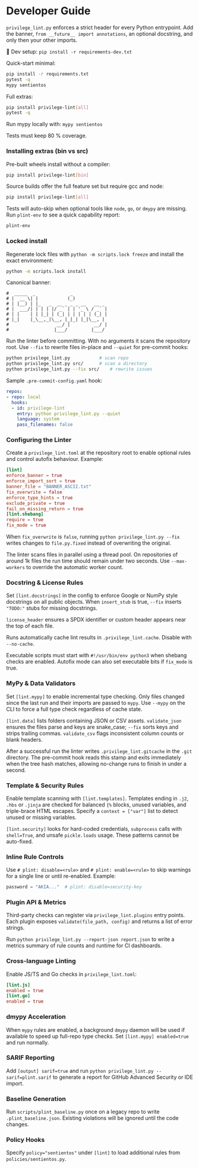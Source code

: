 # Developer Guide

`privilege_lint.py` enforces a strict header for every Python entrypoint.
Add the banner, `from __future__ import annotations`, an optional docstring,
and only then your other imports.

🔧 Dev setup: `pip install -r requirements-dev.txt`

Quick-start minimal:

```bash
pip install -r requirements.txt
pytest -q
mypy sentientos
```

Full extras:

```bash
pip install privilege-lint[all]
pytest -q
```

Run mypy locally with: `mypy sentientos`

Tests must keep 80 % coverage.

### Installing extras (bin vs src)

Pre-built wheels install without a compiler:

```bash
pip install privilege-lint[bin]
```

Source builds offer the full feature set but require gcc and node:

```bash
pip install privilege-lint[all]
```

Tests will auto-skip when optional tools like `node`, `go`, or `dmypy` are missing.
Run `plint-env` to see a quick capability report:

```bash
plint-env
```

### Locked install

Regenerate lock files with `python -m scripts.lock freeze` and install the exact environment:

```bash
python -m scripts.lock install
```

Canonical banner:

```
#  _____  _             _
# |  __ \| |           (_)
# | |__) | |_   _  __ _ _ _ __   __ _
# |  ___/| | | | |/ _` | | '_ \ / _` |
# | |    | | |_| | (_| | | | | | (_| |
# |_|    |_\__,_|\__, |_|_| |_|\__, |
#                  __/ |         __/ |
#                 |___/         |___/ 
```

Run the linter before committing. With no arguments it scans the repository root.
Use `--fix` to rewrite files in-place and `--quiet` for pre-commit hooks:

```bash
python privilege_lint.py           # scan repo
python privilege_lint.py src/      # scan a directory
python privilege_lint.py --fix src/    # rewrite issues
```

Sample `.pre-commit-config.yaml` hook:

```yaml
repos:
- repo: local
  hooks:
  - id: privilege-lint
    entry: python privilege_lint.py --quiet
    language: system
    pass_filenames: false
```

### Configuring the Linter

Create a `privilege_lint.toml` at the repository root to enable optional rules
and control autofix behaviour. Example:

```toml
[lint]
enforce_banner = true
enforce_import_sort = true
banner_file = "BANNER_ASCII.txt"
fix_overwrite = false
enforce_type_hints = true
exclude_private = true
fail_on_missing_return = true
[lint.shebang]
require = true
fix_mode = true
```

When `fix_overwrite` is `false`, running `python privilege_lint.py --fix` writes
changes to `file.py.fixed` instead of overwriting the original.

The linter scans files in parallel using a thread pool. On repositories of around
1k files the run time should remain under two seconds. Use `--max-workers` to
override the automatic worker count.

### Docstring & License Rules
Set `[lint.docstrings]` in the config to enforce Google or NumPy style docstrings on
all public objects. When `insert_stub` is true, `--fix` inserts `"TODO:"` stubs for
missing docstrings.

`license_header` ensures a SPDX identifier or custom header appears near the top of
each file.

Runs automatically cache lint results in `.privilege_lint.cache`. Disable with
`--no-cache`.

Executable scripts must start with `#!/usr/bin/env python3` when shebang checks
are enabled. Autofix mode can also set executable bits if `fix_mode` is true.

### MyPy & Data Validators
Set `[lint.mypy]` to enable incremental type checking. Only files changed since
the last run and their imports are passed to `mypy`. Use `--mypy` on the CLI to
force a full type check regardless of cache state.

`[lint.data]` lists folders containing JSON or CSV assets. `validate_json` ensures
the files parse and keys are snake_case; `--fix` sorts keys and strips trailing
commas. `validate_csv` flags inconsistent column counts or blank headers.

After a successful run the linter writes `.privilege_lint.gitcache` in the `.git`
directory. The pre-commit hook reads this stamp and exits immediately when the
tree hash matches, allowing no-change runs to finish in under a second.

### Template & Security Rules
Enable template scanning with `[lint.templates]`. Templates ending in `.j2`, `.hbs` or `.jinja`
are checked for balanced `{%` blocks, unused variables, and triple-brace HTML escapes.
Specify a `context = ["var"]` list to detect unused or missing variables.

`[lint.security]` looks for hard-coded credentials, `subprocess` calls with `shell=True`,
and unsafe `pickle.loads` usage. These patterns cannot be auto-fixed.

### Inline Rule Controls
Use `# plint: disable=<rule>` and `# plint: enable=<rule>` to skip warnings for a
single line or until re-enabled. Example:

```python
password = "AKIA..."  # plint: disable=security-key
```

### Plugin API & Metrics
Third-party checks can register via `privilege_lint.plugins` entry points. Each plugin
exposes `validate(file_path, config)` and returns a list of error strings.

Run `python privilege_lint.py --report-json report.json` to write a metrics summary
of rule counts and runtime for CI dashboards.


### Cross-language Linting
Enable JS/TS and Go checks in `privilege_lint.toml`:
```toml
[lint.js]
enabled = true
[lint.go]
enabled = true
```

### dmypy Acceleration
When `mypy` rules are enabled, a background `dmypy` daemon will be used if available to speed up full-repo type checks. Set `[lint.mypy] enabled=true` and run normally.

### SARIF Reporting
Add `[output] sarif=true` and run `python privilege_lint.py --sarif=plint.sarif` to generate a report for GitHub Advanced Security or IDE import.

### Baseline Generation
Run `scripts/plint_baseline.py` once on a legacy repo to write `.plint_baseline.json`. Existing violations will be ignored until the code changes.

### Policy Hooks
Specify `policy="sentientos"` under `[lint]` to load additional rules from `policies/sentientos.py`.
